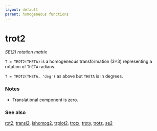 ```yaml
---
layout: default
parent: homogeneous functions
---
```

# trot2
_SE(2) rotation matrix_


```T = TROT2(THETA)``` is a homogeneous transformation (3&times;3) representing a rotation
of `THETA` radians.


```T = TROT2(THETA, 'deg')``` as above but `THETA` is in degrees.
### Notes
* Translational component is zero.

### See also

[rot2](rot2.md), [transl2](transl2.md), [ishomog2](ishomog2.md), [trplot2](trplot2.md), [trotx](trotx.md), [troty](troty.md), [trotz](trotz.md), [se2](se2.md)
